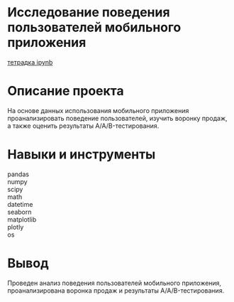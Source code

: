 # Исследование поведения пользователей мобильного приложения
[тетрадка ipynb](https://nbviewer.org/github.com/BurakovvDM/Portfolio_ya_practicum/blob/main/app_AB_test/AAB_test.ipynb)

# Описание проекта
На основе данных использования мобильного приложения проанализировать поведение пользователей, изучить воронку продаж, а также оценить результаты A/A/B-тестирования.

# Навыки и инструменты
pandas <br>
numpy <br>
scipy <br>
math <br>
datetime <br>
seaborn <br>
matplotlib <br>
plotly <br>
os <br>

# Вывод
Проведен анализ поведения пользователей мобильного приложения, проанализирована воронка продаж и результаты A/A/B-тестирования.
